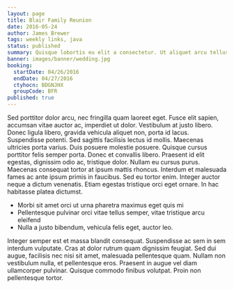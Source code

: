 ```yaml
---
layout: page
title: Blair Family Reunion
date: 2016-05-24
author: James Brewer
tags: weekly links, java
status: published
summary: Quisque lobortis eu elit a consectetur. Ut aliquet arcu tellus.
banner: images/banner/wedding.jpg
booking:
  startDate: 04/26/2016
  endDate: 04/27/2016
  ctyhocn: BDGNJHX
  groupCode: BFR
published: true
---
```

Sed porttitor dolor arcu, nec fringilla quam laoreet eget. Fusce elit sapien, accumsan vitae auctor ac, imperdiet ut dolor. Vestibulum at justo libero. Donec ligula libero, gravida vehicula aliquet non, porta id lacus. Suspendisse potenti. Sed sagittis facilisis lectus id mollis. Maecenas ultricies porta varius. Duis posuere molestie posuere. Quisque cursus porttitor felis semper porta. Donec et convallis libero. Praesent id elit egestas, dignissim odio ac, tristique dolor.
Nullam eu cursus purus. Maecenas consequat tortor at ipsum mattis rhoncus. Interdum et malesuada fames ac ante ipsum primis in faucibus. Sed eu tortor enim. Integer auctor neque a dictum venenatis. Etiam egestas tristique orci eget ornare. In hac habitasse platea dictumst.

* Morbi sit amet orci ut urna pharetra maximus eget quis mi
* Pellentesque pulvinar orci vitae tellus semper, vitae tristique arcu eleifend
* Nulla a justo bibendum, vehicula felis eget, auctor leo.

Integer semper est et massa blandit consequat. Suspendisse ac sem in sem interdum vulputate. Cras at dolor rutrum quam dignissim feugiat. Sed dui augue, facilisis nec nisi sit amet, malesuada pellentesque quam. Nullam non vestibulum nulla, et pellentesque eros. Praesent in augue vel diam ullamcorper pulvinar. Quisque commodo finibus volutpat. Proin non pellentesque tortor.
